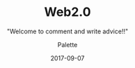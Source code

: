 ---
layout:     post
title:      "Web2.0"
subtitle:   " \"Welcome to comment and write advice!!\""
date:       2017-09-07
author:     "Palette"
header-img: "img/stars.jpg"
catalog: true
tags:
    - Comment
    - Blog
---